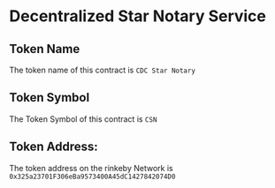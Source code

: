 # Decentralized Star Notary Service

## Token Name
The token name of this contract is ```CDC Star Notary```

## Token Symbol
The Token Symbol of this contract is ```CSN```

## Token Address:
The token address on the rinkeby Network is ```0x325a23701F306eBa9573400A45dC1427842074D0```
